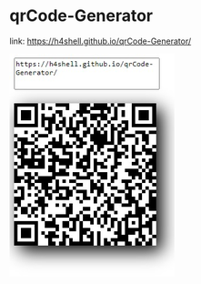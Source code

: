 # qrCode-Generator

link: https://h4shell.github.io/qrCode-Generator/

![alt text](https://github.com/h4shell/qrCode-Generator/blob/master/preview/qrcodePreview.jpg?raw=true)
